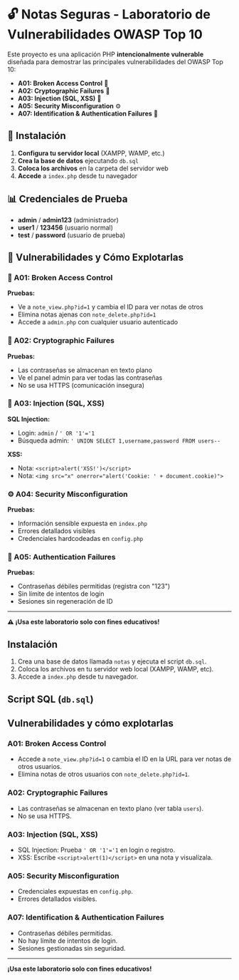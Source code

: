 # 🔓 Notas Seguras - Laboratorio de Vulnerabilidades OWASP Top 10

Este proyecto es una aplicación PHP **intencionalmente vulnerable** diseñada para demostrar las principales vulnerabilidades del OWASP Top 10:

- **A01: Broken Access Control** 🚫
- **A02: Cryptographic Failures** 🔐
- **A03: Injection (SQL, XSS)** 💉
- **A05: Security Misconfiguration** ⚙️
- **A07: Identification & Authentication Failures** 🔑

## 🚀 Instalación

1. **Configura tu servidor local** (XAMPP, WAMP, etc.)
2. **Crea la base de datos** ejecutando `db.sql`
3. **Coloca los archivos** en la carpeta del servidor web
4. **Accede** a `index.php` desde tu navegador

## 📊 Credenciales de Prueba

- **admin** / **admin123** (administrador)
- **user1** / **123456** (usuario normal)
- **test** / **password** (usuario de prueba)

## 🎯 Vulnerabilidades y Cómo Explotarlas

### 🚫 A01: Broken Access Control
**Pruebas:**
- Ve a `note_view.php?id=1` y cambia el ID para ver notas de otros
- Elimina notas ajenas con `note_delete.php?id=1`
- Accede a `admin.php` con cualquier usuario autenticado

### 🔐 A02: Cryptographic Failures
**Pruebas:**
- Las contraseñas se almacenan en texto plano
- Ve el panel admin para ver todas las contraseñas
- No se usa HTTPS (comunicación insegura)

### 💉 A03: Injection (SQL, XSS)
**SQL Injection:**
- Login: `admin` / `' OR '1'='1`
- Búsqueda admin: `' UNION SELECT 1,username,password FROM users--`

**XSS:**
- Nota: `<script>alert('XSS!')</script>`
- Nota: `<img src="x" onerror="alert('Cookie: ' + document.cookie)">`

### ⚙️ A04: Security Misconfiguration
**Pruebas:**
- Información sensible expuesta en `index.php`
- Errores detallados visibles
- Credenciales hardcodeadas en `config.php`

### 🔑 A05: Authentication Failures
**Pruebas:**
- Contraseñas débiles permitidas (registra con "123")
- Sin límite de intentos de login
- Sesiones sin regeneración de ID

---

**⚠️ ¡Usa este laboratorio solo con fines educativos!**

## Instalación

1. Crea una base de datos llamada `notas` y ejecuta el script `db.sql`.
2. Coloca los archivos en tu servidor web local (XAMPP, WAMP, etc).
3. Accede a `index.php` desde tu navegador.

## Script SQL (`db.sql`)

## Vulnerabilidades y cómo explotarlas

### A01: Broken Access Control
- Accede a `note_view.php?id=1` o cambia el ID en la URL para ver notas de otros usuarios.
- Elimina notas de otros usuarios con `note_delete.php?id=1`.

### A02: Cryptographic Failures
- Las contraseñas se almacenan en texto plano (ver tabla `users`).
- No se usa HTTPS.

### A03: Injection (SQL, XSS)
- SQL Injection: Prueba `' OR '1'='1` en login o registro.
- XSS: Escribe `<script>alert(1)</script>` en una nota y visualízala.

### A05: Security Misconfiguration
- Credenciales expuestas en `config.php`.
- Errores detallados visibles.

### A07: Identification & Authentication Failures
- Contraseñas débiles permitidas.
- No hay límite de intentos de login.
- Sesiones gestionadas sin seguridad.

---

**¡Usa este laboratorio solo con fines educativos!** 